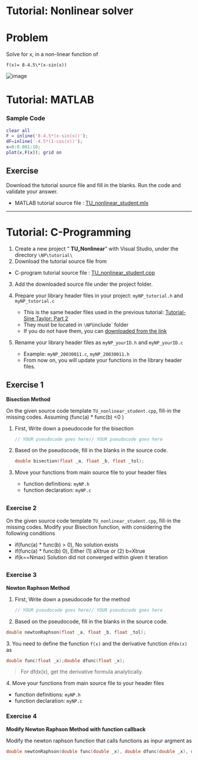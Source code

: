 # Tutorial: Nonlinear solver


# Problem 

Solve for x, in a non-linear function of  

`f(x)= 8-4.5\*(x-sin(x))`

![image](https://user-images.githubusercontent.com/38373000/188638678-2bc85921-cc0c-49d9-a3d8-2d7be91df1fc.png)


# Tutorial: MATLAB

### Sample Code
```matlab
clear all
F = inline('8-4.5*(x-sin(x))');
dF=inline('-4.5*(1-cos(x))');​
x=0:0.001:10;
plot(x,F(x)); grid on
```


## Exercise 

Download the tutorial source file and fill in the blanks. Run the code and validate your answer.

* MATLAB tutorial source file : [TU\_nonlinear\_student.mlx](https://github.com/ykkimhgu/NumericalProg-student/blob/main/tutorial/TU_Nonlinear/TU_nonlinear_student.mlx)


---

# Tutorial: C-Programming 

1. Create a new project “ **TU\_Nonlinear**” with Visual Studio, under the directory   `\NP\tutorial\`
2. Download the tutorial source file from

* C-program tutorial source file : [TU\_nonlinear\_student.cpp](https://github.com/ykkimhgu/NumericalProg-student/blob/main/tutorial/TU_Nonlinear/TU_nonlinear_student.cpp)

3. Add the downloaded source file under the project folder. 


4. Prepare your library header files in your project:  `myNP_tutorial.h` and `myNP_tutorial.c`
    * This is the same header files used in the previous tutorial: [Tutorial-Sine Taylor: Part 2](https://ykkim.gitbook.io/ec/numerical-programming/ta-tutorial/tutorial-sine-taylor#part-2)
    * They must be located in  `\NP`\include\` folder
    * If you do not have them, you can  [downloaded from the link](https://github.com/ykkimhgu/Tutorial-C-Program/tree/main/sineTaylor)
     

5. Rename your library header files as   `myNP_yourID.h` and `myNP_yourID.c`
    * Example:  `myNP_20030011.c`, `myNP_20030011.h`
    * From now on, you will update your functions in the library header files.



## Exercise 1

**Bisection Method**

On the given source code template `TU_nonlinear_student.cpp`, fill-in the missing codes.
Assuming (func(a) \* func(b) <0 )

1.  First, Write down a pseudocode for the bisection

    ``` c
    // YOUR pseudocode goes here// YOUR pseudocode goes here
    ```
2. Based on the pseudocode, fill in the blanks in the source code.

    ``` c
    double bisection(float _a, float _b, float _tol);
    ```

3. Move your functions from main source file to your header files
   * function definitions: `myNP.h`
   * function declaration: `myNP.c`

##

### Exercise 2
On the given source code template `TU_nonlinear_student.cpp`, fill-in the missing codes.
Modify your Bisection function, with considering the following conditions

* if(func(a) \* func(b) > 0), No solution exists
* if(func(a) \* func(b) 0), Either (1) aXtrue or (2) b=Xtrue
* if(k==Nmax) Solution did not converged within given it teration

##

### Exercise 3

**Newton Raphson Method**

1.  First, Write down a pseudocode for the method

    ```cpp
    // YOUR pseudocode goes here// YOUR pseudocode goes here
    ```
2. Based on the pseudocode, fill in the blanks in the source code.

```cpp
double newtonRaphson(float _a, float _b, float _tol);
```

3\. You need to define the function `f(x)` and the derivative function `dfdx(x)` as

```cpp
double func(float _x);double dfunc(float _x);
```

> For dfdx(x), get the derivative formula analytically.

4\. Move your functions from main source file to your header files

* function definitions: `myNP.h`
* function declaration: `myNP.c`

###

### Exercise 4

**Modify Newton Raphson Method with function callback**

Modify the newton raphson function that calls functions as inpur argment as

```cpp
double newtonRaphson(double func(double _x), double dfunc(double _x), double _x0, double _tol);
```
